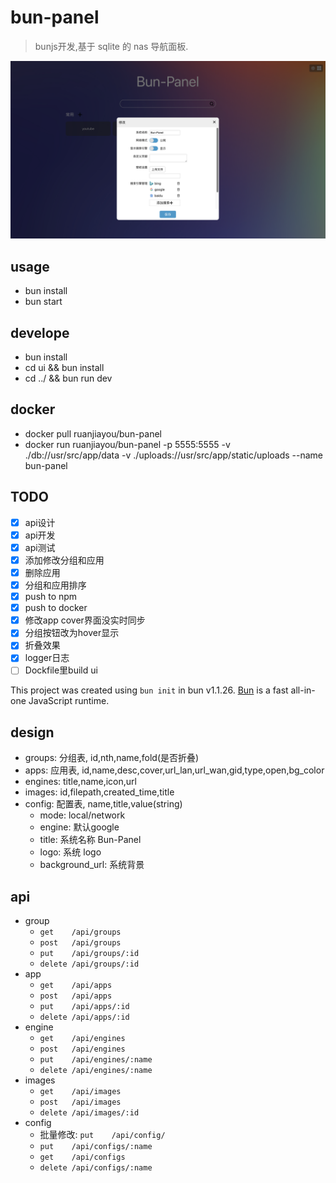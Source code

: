 # bun-panel
> bunjs开发,基于 sqlite 的 nas 导航面板.
> 
![图片](./screen_shot_1.png)

## usage
- bun install
- bun start

## develope
- bun install
- cd ui && bun install
- cd ../ && bun run dev

## docker
- docker pull ruanjiayou/bun-panel
- docker run ruanjiayou/bun-panel -p 5555:5555 -v ./db://usr/src/app/data -v ./uploads://usr/src/app/static/uploads --name bun-panel

## TODO
- [x] api设计
- [x] api开发
- [x] api测试
- [x] 添加修改分组和应用
- [x] 删除应用
- [x] 分组和应用排序
- [x] push to npm
- [x] push to docker
- [x] 修改app cover界面没实时同步
- [x] 分组按钮改为hover显示
- [x] 折叠效果 
- [x] logger日志
- [ ] Dockfile里build ui

This project was created using `bun init` in bun v1.1.26. [Bun](https://bun.sh) is a fast all-in-one JavaScript runtime.

## design
- groups: 分组表, id,nth,name,fold(是否折叠)
- apps: 应用表, id,name,desc,cover,url_lan,url_wan,gid,type,open,bg_color
- engines: title,name,icon,url
- images: id,filepath,created_time,title
- config: 配置表, name,title,value(string)
  - mode: local/network
  - engine: 默认google
  - title: 系统名称 Bun-Panel
  - logo: 系统 logo
  - background_url: 系统背景

## api
- group
  - `get    /api/groups`
  - `post   /api/groups`
  - `put    /api/groups/:id`
  - `delete /api/groups/:id`
- app
  - `get    /api/apps`
  - `post   /api/apps`
  - `put    /api/apps/:id`
  - `delete /api/apps/:id`
- engine
  - `get    /api/engines`
  - `post   /api/engines`
  - `put    /api/engines/:name`
  - `delete /api/engines/:name`
- images
  - `get    /api/images`
  - `post   /api/images`
  - `delete /api/images/:id`
- config
  - 批量修改: `put    /api/config/`
  - `put    /api/configs/:name`
  - `get    /api/configs`
  - `delete /api/configs/:name`